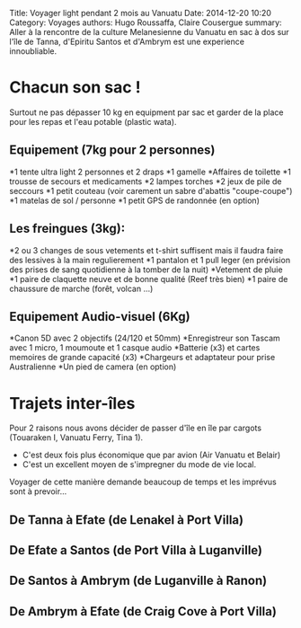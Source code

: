 Title: Voyager light pendant 2 mois au Vanuatu
Date: 2014-12-20 10:20
Category: Voyages
authors: Hugo Roussaffa, Claire Cousergue
summary:  Aller à la rencontre de la culture Melanesienne du Vanuatu en sac à dos sur l'île de Tanna, d'Epiritu Santos et d'Ambrym est une experience innoubliable.

Chacun son sac !
=
Surtout ne pas dépasser 10 kg en equipment par sac et garder de la place pour les repas et l'eau potable (plastic wata).

Equipement (7kg pour 2 personnes)
-
*1 tente ultra light 2 personnes et 2 draps 
*1 gamelle
*Affaires de toilette
*1 trousse de secours et medicaments 
*2 lampes torches
*2 jeux de pile de seccours
*1 petit couteau (voir carement un sabre d'abattis "coupe-coupe")
*1 matelas de sol / personne
*1 petit GPS de randonnée (en option)

Les freingues (3kg):
-
*2 ou 3 changes de sous vetements et t-shirt suffisent mais il faudra faire des lessives à la main regulierement
*1 pantalon et 1 pull leger (en prévision des prises de sang quotidienne à la tomber de la nuit)
*Vetement de pluie
*1 paire de claquette neuve et de bonne qualité (Reef très bien)
*1 paire de chaussure de marche (forêt, volcan ...)

Equipement Audio-visuel (6Kg)
-
*Canon 5D avec 2 objectifs (24/120 et 50mm)
*Enregistreur son Tascam avec 1 micro, 1 moumoute et 1 casque audio
*Batterie (x3) et cartes memoires de grande capacité (x3)
*Chargeurs et adaptateur pour prise Australienne
*Un pied de camera (en option)

Trajets inter-îles
=
Pour 2 raisons nous avons décider de passer d'île en île par cargots (Touaraken I, Vanuatu Ferry, Tina 1). 
* C'est deux fois plus économique que par avion (Air Vanuatu et Belair)
* C'est un excellent moyen de s'impregner du mode de vie local.

Voyager de cette manière demande beaucoup de temps et les imprévus sont à prevoir...

De Tanna à Efate (de Lenakel à Port Villa)
-

De Efate a Santos (de Port Villa à Luganville)
-

De Santos à Ambrym (de Luganville à Ranon)
-

De Ambrym à Efate (de Craig Cove à Port Villa)
-

